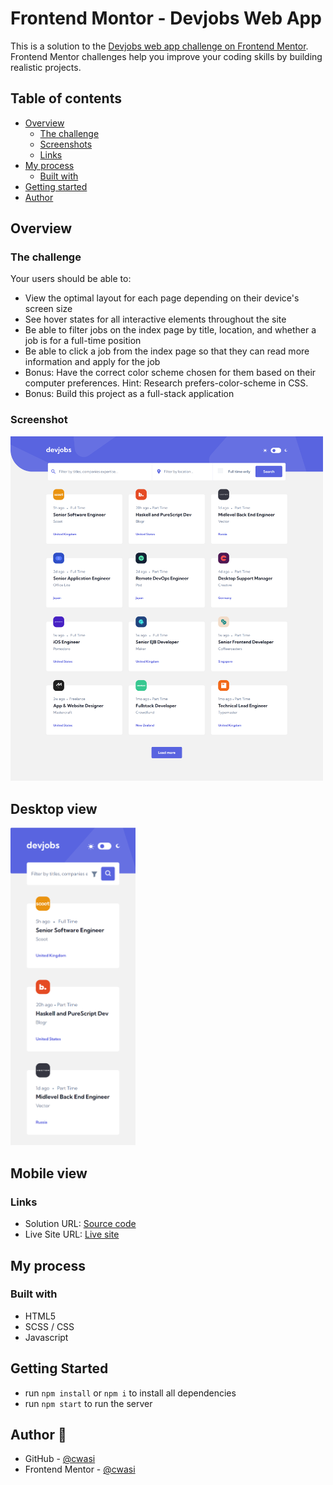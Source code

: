 # Frontend Montor - Devjobs Web App

This is a solution to the [Devjobs web app challenge on Frontend Mentor](https://www.frontendmentor.io/challenges/devjobs-web-app-HuvC_LP4l). Frontend Mentor challenges help you improve your coding skills by building realistic projects.

## Table of contents

- [Overview](#overview)
  - [The challenge](#the-challenge)
  - [Screenshots](#screenshots)
  - [Links](#links)
- [My process](#my-process)
  - [Built with](#built-with)
- [Getting started](#getting-started)
- [Author](#author)

## Overview

### The challenge

Your users should be able to:
- View the optimal layout for each page depending on their device's screen size
- See hover states for all interactive elements throughout the site
- Be able to filter jobs on the index page by title, location, and whether a job is for a full-time position
- Be able to click a job from the index page so that they can read more information and apply for the job
- Bonus: Have the correct color scheme chosen for them based on their computer preferences. Hint: Research prefers-color-scheme in CSS.
- Bonus: Build this project as a full-stack application

### Screenshot

<img src="./screenshots/Desktop-view.png" width=500>

## Desktop view

<img src="./screenshots/Mobile-view.png" width=200>

## Mobile view

### Links

- Solution URL: [Source code](https://github.com/cwasi/devjobs-web-app)
- Live Site URL: [Live site](https://cwasi-dev-jobs.netlify.app/)

## My process

### Built with

- HTML5
- SCSS / CSS
- Javascript

## Getting Started

- run `npm install` or `npm i` to install all dependencies
- run `npm start` to run the server

## Author 👦

- GitHub - [@cwasi](https://github.com/cwasi)
- Frontend Mentor - [@cwasi](https://www.frontendmentor.io/profile/cwasi)
